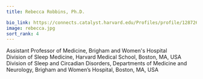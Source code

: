 ```yaml
---
title: Rebecca Robbins, Ph.D.

bio_link: https://connects.catalyst.harvard.edu/Profiles/profile/128726555
image: rebecca.jpg
sort_rank: 4
---
```

Assistant Professor of Medicine, Brigham and Women's Hospital\
Division of Sleep Medicine, Harvard Medical School, Boston, MA, USA\
Division of Sleep and Circadian Disorders, Departments of Medicine and Neurology, Brigham and Women’s Hospital, Boston, MA, USA